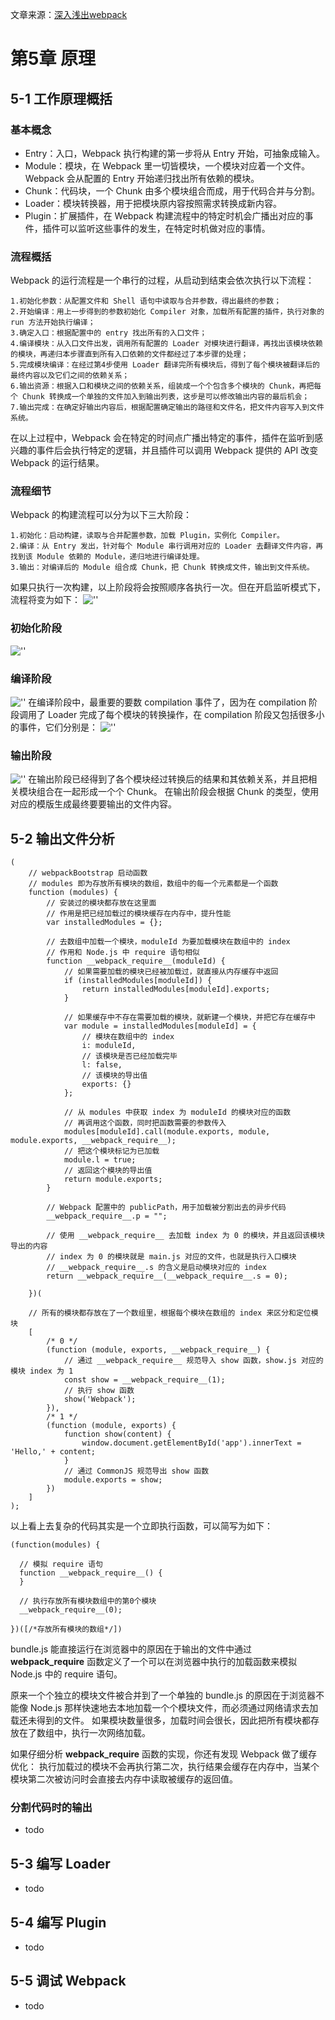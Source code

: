 文章来源：[深入浅出webpack](https://github.com/gwuhaolin/dive-into-webpack)

# 第5章 原理

## 5-1 工作原理概括

### 基本概念
- Entry：入口，Webpack 执行构建的第一步将从 Entry 开始，可抽象成输入。
- Module：模块，在 Webpack 里一切皆模块，一个模块对应着一个文件。Webpack 会从配置的 Entry 开始递归找出所有依赖的模块。
- Chunk：代码块，一个 Chunk 由多个模块组合而成，用于代码合并与分割。
- Loader：模块转换器，用于把模块原内容按照需求转换成新内容。
- Plugin：扩展插件，在 Webpack 构建流程中的特定时机会广播出对应的事件，插件可以监听这些事件的发生，在特定时机做对应的事情。

### 流程概括
  Webpack 的运行流程是一个串行的过程，从启动到结束会依次执行以下流程：

    1.初始化参数：从配置文件和 Shell 语句中读取与合并参数，得出最终的参数；
    2.开始编译：用上一步得到的参数初始化 Compiler 对象，加载所有配置的插件，执行对象的 run 方法开始执行编译；
    3.确定入口：根据配置中的 entry 找出所有的入口文件；
    4.编译模块：从入口文件出发，调用所有配置的 Loader 对模块进行翻译，再找出该模块依赖的模块，再递归本步骤直到所有入口依赖的文件都经过了本步骤的处理；
    5.完成模块编译：在经过第4步使用 Loader 翻译完所有模块后，得到了每个模块被翻译后的最终内容以及它们之间的依赖关系；
    6.输出资源：根据入口和模块之间的依赖关系，组装成一个个包含多个模块的 Chunk，再把每个 Chunk 转换成一个单独的文件加入到输出列表，这步是可以修改输出内容的最后机会；
    7.输出完成：在确定好输出内容后，根据配置确定输出的路径和文件名，把文件内容写入到文件系统。

  在以上过程中，Webpack 会在特定的时间点广播出特定的事件，插件在监听到感兴趣的事件后会执行特定的逻辑，并且插件可以调用 Webpack 提供的 API 改变 Webpack 的运行结果。

### 流程细节
  Webpack 的构建流程可以分为以下三大阶段：

    1.初始化：启动构建，读取与合并配置参数，加载 Plugin，实例化 Compiler。
    2.编译：从 Entry 发出，针对每个 Module 串行调用对应的 Loader 去翻译文件内容，再找到该 Module 依赖的 Module，递归地进行编译处理。
    3.输出：对编译后的 Module 组合成 Chunk，把 Chunk 转换成文件，输出到文件系统。

  如果只执行一次构建，以上阶段将会按照顺序各执行一次。但在开启监听模式下，流程将变为如下：
  ![''](../image/webpack2.png)

### 初始化阶段
  ![''](../image/webpack3.png)

### 编译阶段
  ![''](../image/webpack4.png)
在编译阶段中，最重要的要数 compilation 事件了，因为在 compilation 阶段调用了 Loader 完成了每个模块的转换操作，在 compilation 阶段又包括很多小的事件，它们分别是：
  ![''](../image/webpack5.png)

### 输出阶段
  ![''](../image/webpack6.png)
  在输出阶段已经得到了各个模块经过转换后的结果和其依赖关系，并且把相关模块组合在一起形成一个个 Chunk。 在输出阶段会根据 Chunk 的类型，使用对应的模版生成最终要要输出的文件内容。

## 5-2 输出文件分析

```
(
    // webpackBootstrap 启动函数
    // modules 即为存放所有模块的数组，数组中的每一个元素都是一个函数
    function (modules) {
        // 安装过的模块都存放在这里面
        // 作用是把已经加载过的模块缓存在内存中，提升性能
        var installedModules = {};

        // 去数组中加载一个模块，moduleId 为要加载模块在数组中的 index
        // 作用和 Node.js 中 require 语句相似
        function __webpack_require__(moduleId) {
            // 如果需要加载的模块已经被加载过，就直接从内存缓存中返回
            if (installedModules[moduleId]) {
                return installedModules[moduleId].exports;
            }

            // 如果缓存中不存在需要加载的模块，就新建一个模块，并把它存在缓存中
            var module = installedModules[moduleId] = {
                // 模块在数组中的 index
                i: moduleId,
                // 该模块是否已经加载完毕
                l: false,
                // 该模块的导出值
                exports: {}
            };

            // 从 modules 中获取 index 为 moduleId 的模块对应的函数
            // 再调用这个函数，同时把函数需要的参数传入
            modules[moduleId].call(module.exports, module, module.exports, __webpack_require__);
            // 把这个模块标记为已加载
            module.l = true;
            // 返回这个模块的导出值
            return module.exports;
        }

        // Webpack 配置中的 publicPath，用于加载被分割出去的异步代码
        __webpack_require__.p = "";

        // 使用 __webpack_require__ 去加载 index 为 0 的模块，并且返回该模块导出的内容
        // index 为 0 的模块就是 main.js 对应的文件，也就是执行入口模块
        // __webpack_require__.s 的含义是启动模块对应的 index
        return __webpack_require__(__webpack_require__.s = 0);

    })(

    // 所有的模块都存放在了一个数组里，根据每个模块在数组的 index 来区分和定位模块
    [
        /* 0 */
        (function (module, exports, __webpack_require__) {
            // 通过 __webpack_require__ 规范导入 show 函数，show.js 对应的模块 index 为 1
            const show = __webpack_require__(1);
            // 执行 show 函数
            show('Webpack');
        }),
        /* 1 */
        (function (module, exports) {
            function show(content) {
                window.document.getElementById('app').innerText = 'Hello,' + content;
            }
            // 通过 CommonJS 规范导出 show 函数
            module.exports = show;
        })
    ]
);
```

以上看上去复杂的代码其实是一个立即执行函数，可以简写为如下：
```
(function(modules) {

  // 模拟 require 语句
  function __webpack_require__() {
  }

  // 执行存放所有模块数组中的第0个模块
  __webpack_require__(0);

})([/*存放所有模块的数组*/])
```
bundle.js 能直接运行在浏览器中的原因在于输出的文件中通过 __webpack_require__ 函数定义了一个可以在浏览器中执行的加载函数来模拟 Node.js 中的 require 语句。

原来一个个独立的模块文件被合并到了一个单独的 bundle.js 的原因在于浏览器不能像 Node.js 那样快速地去本地加载一个个模块文件，而必须通过网络请求去加载还未得到的文件。 如果模块数量很多，加载时间会很长，因此把所有模块都存放在了数组中，执行一次网络加载。

如果仔细分析 __webpack_require__ 函数的实现，你还有发现 Webpack 做了缓存优化： 执行加载过的模块不会再执行第二次，执行结果会缓存在内存中，当某个模块第二次被访问时会直接去内存中读取被缓存的返回值。

### 分割代码时的输出
- todo

## 5-3 编写 Loader
- todo

## 5-4 编写 Plugin
- todo
## 5-5 调试 Webpack
- todo
